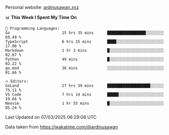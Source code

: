 Personal website: [ardinusawan.xyz](https://ardinusawan.xyz)

<!--START_SECTION:waka-->
📊 **This Week I Spent My Time On** 

```text
💬 Programming Languages: 
Go                       25 hrs 35 mins      █████████████████░░░░░░░░   69.49 % 
TypeScript               6 hrs 15 mins       ████░░░░░░░░░░░░░░░░░░░░░   17.00 % 
Markdown                 1 hr 3 mins         █░░░░░░░░░░░░░░░░░░░░░░░░   02.87 % 
Python                   49 mins             █░░░░░░░░░░░░░░░░░░░░░░░░   02.22 % 
go.mod                   36 mins             ░░░░░░░░░░░░░░░░░░░░░░░░░   01.66 % 

🔥 Editors: 
GoLand                   27 hrs 39 mins      ███████████████████░░░░░░   75.11 % 
VS Code                  7 hrs 14 mins       █████░░░░░░░░░░░░░░░░░░░░   19.66 % 
Neovim                   1 hr 55 mins        █░░░░░░░░░░░░░░░░░░░░░░░░   05.24 % 
```


 Last Updated on 07/03/2025 06:29:08 UTC
<!--END_SECTION:waka-->
Data taken from https://wakatime.com/@ardinusawan
